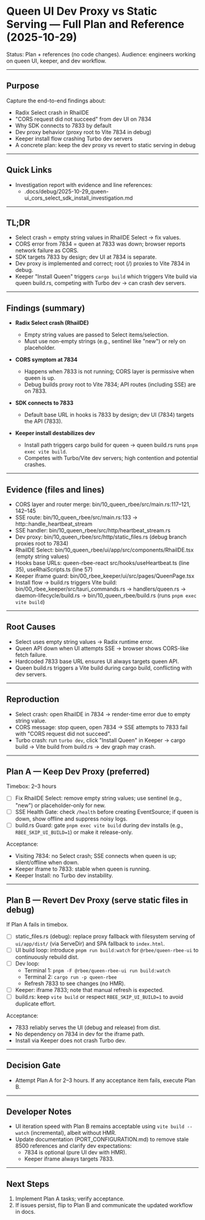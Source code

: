 # Queen UI Dev Proxy vs Static Serving — Full Plan and Reference (2025-10-29)

Status: Plan + references (no code changes). Audience: engineers working on queen UI, keeper, and dev workflow.

---

## Purpose

Capture the end-to-end findings about:
- Radix Select crash in RhaiIDE
- "CORS request did not succeed" from dev UI on 7834
- Why SDK connects to 7833 by default
- Dev proxy behavior (proxy root to Vite 7834 in debug)
- Keeper install flow crashing Turbo dev servers
- A concrete plan: keep the dev proxy vs revert to static serving in debug

---

## Quick Links

- Investigation report with evidence and line references:
  - .docs/debug/2025-10-29_queen-ui_cors_select_sdk_install_investigation.md

---

## TL;DR

- Select crash = empty string values in RhaiIDE Select → fix values.
- CORS error from 7834 = queen at 7833 was down; browser reports network failure as CORS.
- SDK targets 7833 by design; dev UI at 7834 is separate.
- Dev proxy is implemented and correct; root (/) proxies to Vite 7834 in debug.
- Keeper "Install Queen" triggers `cargo build` which triggers Vite build via queen build.rs, competing with Turbo dev → can crash dev servers.

---

## Findings (summary)

- **Radix Select crash (RhaiIDE)**
  - Empty string values are passed to Select items/selection.
  - Must use non-empty strings (e.g., sentinel like "new") or rely on placeholder.

- **CORS symptom at 7834**
  - Happens when 7833 is not running; CORS layer is permissive when queen is up.
  - Debug builds proxy root to Vite 7834; API routes (including SSE) are on 7833.

- **SDK connects to 7833**
  - Default base URL in hooks is 7833 by design; dev UI (7834) targets the API (7833).

- **Keeper install destabilizes dev**
  - Install path triggers cargo build for queen → queen build.rs runs `pnpm exec vite build`.
  - Competes with Turbo/Vite dev servers; high contention and potential crashes.

---

## Evidence (files and lines)

- CORS layer and router merge: bin/10_queen_rbee/src/main.rs:117–121, 142–145
- SSE route: bin/10_queen_rbee/src/main.rs:133 → http::handle_heartbeat_stream
- SSE handler: bin/10_queen_rbee/src/http/heartbeat_stream.rs
- Dev proxy: bin/10_queen_rbee/src/http/static_files.rs (debug branch proxies root to 7834)
- RhaiIDE Select: bin/10_queen_rbee/ui/app/src/components/RhaiIDE.tsx (empty string values)
- Hooks base URLs: queen-rbee-react src/hooks/useHeartbeat.ts (line 35), useRhaiScripts.ts (line 57)
- Keeper iframe guard: bin/00_rbee_keeper/ui/src/pages/QueenPage.tsx
- Install flow → build.rs triggers Vite build: bin/00_rbee_keeper/src/tauri_commands.rs → handlers/queen.rs → daemon-lifecycle/build.rs → bin/10_queen_rbee/build.rs (runs `pnpm exec vite build`)

---

## Root Causes

- Select uses empty string values → Radix runtime error.
- Queen API down when UI attempts SSE → browser shows CORS-like fetch failure.
- Hardcoded 7833 base URL ensures UI always targets queen API.
- Queen build.rs triggers a Vite build during cargo build, conflicting with dev servers.

---

## Reproduction

- Select crash: open RhaiIDE in 7834 → render-time error due to empty string value.
- CORS message: stop queen, open 7834 → SSE attempts to 7833 fail with "CORS request did not succeed".
- Turbo crash: run `turbo dev`, click "Install Queen" in Keeper → cargo build → Vite build from build.rs → dev graph may crash.

---

## Plan A — Keep Dev Proxy (preferred)

Timebox: 2–3 hours

- [ ] Fix RhaiIDE Select: remove empty string values; use sentinel (e.g., "new") or placeholder-only for new.
- [ ] SSE Health Gate: check `/health` before creating EventSource; if queen is down, show offline and suppress noisy logs.
- [ ] build.rs Guard: gate `pnpm exec vite build` during dev installs (e.g., `RBEE_SKIP_UI_BUILD=1`) or make it release-only.

Acceptance:
- Visiting 7834: no Select crash; SSE connects when queen is up; silent/offline when down.
- Keeper iframe to 7833: stable when queen is running.
- Keeper Install: no Turbo dev instability.

---

## Plan B — Revert Dev Proxy (serve static files in debug)

If Plan A fails in timebox.

- [ ] static_files.rs (debug): replace proxy fallback with filesystem serving of `ui/app/dist/` (via ServeDir) and SPA fallback to `index.html`.
- [ ] UI build loop: introduce `pnpm run build:watch` for `@rbee/queen-rbee-ui` to continuously rebuild dist.
- [ ] Dev loop:
  - Terminal 1: `pnpm -F @rbee/queen-rbee-ui run build:watch`
  - Terminal 2: `cargo run -p queen-rbee`
  - Refresh 7833 to see changes (no HMR).
- [ ] Keeper: iframe 7833; note that manual refresh is expected.
- [ ] build.rs: keep `vite build` or respect `RBEE_SKIP_UI_BUILD=1` to avoid duplicate effort.

Acceptance:
- 7833 reliably serves the UI (debug and release) from dist.
- No dependency on 7834 in dev for the iframe path.
- Install via Keeper does not crash Turbo dev.

---

## Decision Gate

- Attempt Plan A for 2–3 hours. If any acceptance item fails, execute Plan B.

---

## Developer Notes

- UI iteration speed with Plan B remains acceptable using `vite build --watch` (incremental), albeit without HMR.
- Update documentation (PORT_CONFIGURATION.md) to remove stale 8500 references and clarify dev expectations:
  - 7834 is optional (pure UI dev with HMR).
  - Keeper iframe always targets 7833.

---

## Next Steps

1) Implement Plan A tasks; verify acceptance.
2) If issues persist, flip to Plan B and communicate the updated workflow in docs.

